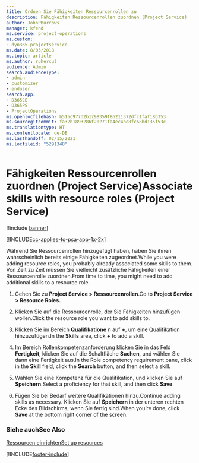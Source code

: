 ```yaml
---
title: Ordnen Sie Fähigkeiten Ressourcenrollen zu
description: Fähigkeiten Ressourcenrollen zuordnen (Project Service)
author: JohnPBurrows
manager: kfend
ms.service: project-operations
ms.custom:
- dyn365-projectservice
ms.date: 8/03/2018
ms.topic: article
ms.author: ruhercul
audience: Admin
search.audienceType:
- admin
- customizer
- enduser
search.app:
- D365CE
- D365PS
- ProjectOperations
ms.openlocfilehash: b515c977d2b1798359f86211372dfc1faf18b353
ms.sourcegitcommit: fa32b1893286f20271fa4ec4be8fc68bd135f53c
ms.translationtype: HT
ms.contentlocale: de-DE
ms.lasthandoff: 02/15/2021
ms.locfileid: "5291348"
---
```

# <a name="associate-skills-with-resource-roles-project-service"></a><span data-ttu-id="c0f12-103">Fähigkeiten Ressourcenrollen zuordnen (Project Service)</span><span class="sxs-lookup"><span data-stu-id="c0f12-103">Associate skills with resource roles (Project Service)</span></span>

[!include [banner](../includes/psa-now-project-operations.md)]

[!INCLUDE[cc-applies-to-psa-app-1x-2x](../includes/cc-applies-to-psa-app-1x-2x.md)]

<span data-ttu-id="c0f12-104">Während Sie Ressourcenrollen hinzugefügt haben, haben Sie ihnen wahrscheinlich bereits einige Fähigkeiten zugeordnet.</span><span class="sxs-lookup"><span data-stu-id="c0f12-104">While you were adding resource roles, you probably already associated some skills to them.</span></span> <span data-ttu-id="c0f12-105">Von Zeit zu Zeit müssen Sie vielleicht zusätzliche Fähigkeiten einer Ressourcenrolle zuordnen.</span><span class="sxs-lookup"><span data-stu-id="c0f12-105">From time to time, you might need to add additional skills to a resource role.</span></span>  
  
1.  <span data-ttu-id="c0f12-106">Gehen Sie zu **Project Service > Ressourcenrollen**.</span><span class="sxs-lookup"><span data-stu-id="c0f12-106">Go to **Project Service > Resource Roles.**</span></span>  
  
2.  <span data-ttu-id="c0f12-107">Klicken Sie auf die Ressourcenrolle, der Sie Fähigkeiten hinzufügen wollen.</span><span class="sxs-lookup"><span data-stu-id="c0f12-107">Click the resource role you want to add skills to.</span></span>  
  
3.  <span data-ttu-id="c0f12-108">Klicken Sie im Bereich **Qualifikatione** n auf **+**, um eine Qualifikation hinzuzufügen.</span><span class="sxs-lookup"><span data-stu-id="c0f12-108">In the **Skills** area, click **+** to add a skill.</span></span>  
  
4.  <span data-ttu-id="c0f12-109">Im Bereich Rollenkompetenzanforderung klicken Sie in das Feld **Fertigkeit**, klicken Sie auf die Schaltfläche **Suchen**, und wählen Sie dann eine Fertigkeit aus.</span><span class="sxs-lookup"><span data-stu-id="c0f12-109">In the Role competency requirement pane, click in the **Skill** field, click the **Search** button,  and then select a skill.</span></span>  
  
5.  <span data-ttu-id="c0f12-110">Wählen Sie eine Kompetenz für die Qualifikation, und klicken Sie auf **Speichern**.</span><span class="sxs-lookup"><span data-stu-id="c0f12-110">Select a proficiency for that skill, and then click **Save**.</span></span>  
  
6.  <span data-ttu-id="c0f12-111">Fügen Sie bei Bedarf weitere Qualifikationen hinzu.</span><span class="sxs-lookup"><span data-stu-id="c0f12-111">Continue adding skills as necessary.</span></span> <span data-ttu-id="c0f12-112">Klicken Sie auf **Speichern** in der unteren rechten Ecke des Bildschirms, wenn Sie fertig sind.</span><span class="sxs-lookup"><span data-stu-id="c0f12-112">When you’re done, click **Save** at the bottom right corner of the screen.</span></span>  
  
### <a name="see-also"></a><span data-ttu-id="c0f12-113">Siehe auch</span><span class="sxs-lookup"><span data-stu-id="c0f12-113">See Also</span></span>  
 [<span data-ttu-id="c0f12-114">Ressourcen einrichten</span><span class="sxs-lookup"><span data-stu-id="c0f12-114">Set up resources</span></span>](../psa/set-up-resources.md)


[!INCLUDE[footer-include](../includes/footer-banner.md)]